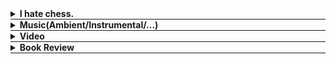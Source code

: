 <div style="border-bottom: 0.5px solid;">
  <details class="content-details" data-url="chess.html" data-type="html">
    <summary><b>I hate chess.</b></summary>
    <span class="content" style="display:block"></span>
  </details>
</div>

<div style="border-bottom: 0.5px solid;">
  <details class="content-details" data-url="music.html" data-type="html">
    <summary><b>Music(Ambient/Instrumental/...)</b></summary>
    <span class="content" style="font-size: 90%; display:block"></span>
  </details>
</div>

<div style="border-bottom: 0.5px solid;">
  <details class="content-details" data-url="video.html" data-type="html">
    <summary><b>Video</b></summary>
    <span class="content" style="display:block"></span>
  </details>
</div>

<div style="border-bottom: 0.5px solid;">
  <details class="content-details" data-url="review.html" data-type="html">
    <summary><b>Book Review</b></summary>
    <span class="content" style="font-size: 90%; display:block"></span>
  </details>
</div>

<script src="load.js"></script>
<script src="scroll.js"></script>
<script src="https://www.youtube.com/iframe_api"></script>


